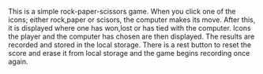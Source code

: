 This is a simple rock-paper-scissors game.
When you click one of the icons; either rock,paper or scisors, the computer makes its move.
After this, it is displayed where one has won,lost or has tied with the computer.
Icons the player and the computer has chosen are then displayed.
The results are recorded and stored in the local storage.
There is a rest button to reset the score and erase it from local storage and the game begins recording once again.

